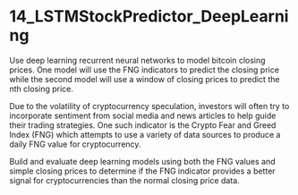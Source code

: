 # 14_LSTMStockPredictor_DeepLearning
Use deep learning recurrent neural networks to model bitcoin closing prices. One model will use the FNG indicators to predict the closing price while the second model will use a window of closing prices to predict the nth closing price.


Due to the volatility of cryptocurrency speculation, investors will often try to incorporate sentiment from social media and news articles to help guide their trading strategies. One such indicator is the Crypto Fear and Greed Index (FNG) which attempts to use a variety of data sources to produce a daily FNG value for cryptocurrency. 

Build and evaluate deep learning models using both the FNG values and simple closing prices to determine if the FNG indicator provides a better signal for cryptocurrencies than the normal closing price data.
